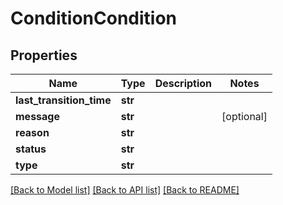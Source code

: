 # ConditionCondition

## Properties
Name | Type | Description | Notes
------------ | ------------- | ------------- | -------------
**last_transition_time** | **str** |  | 
**message** | **str** |  | [optional] 
**reason** | **str** |  | 
**status** | **str** |  | 
**type** | **str** |  | 

[[Back to Model list]](../vela-client/README.md#documentation-for-models) [[Back to API list]](../vela-client/README.md#documentation-for-api-endpoints) [[Back to README]](../vela-client/README.md)

